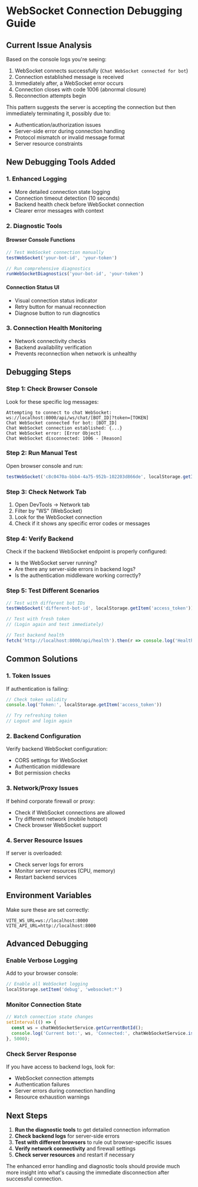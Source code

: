 # WebSocket Connection Debugging Guide

## Current Issue Analysis

Based on the console logs you're seeing:
1. WebSocket connects successfully (`Chat WebSocket connected for bot`)
2. Connection established message is received
3. Immediately after, a WebSocket error occurs
4. Connection closes with code 1006 (abnormal closure)
5. Reconnection attempts begin

This pattern suggests the server is accepting the connection but then immediately terminating it, possibly due to:
- Authentication/authorization issues
- Server-side error during connection handling
- Protocol mismatch or invalid message format
- Server resource constraints

## New Debugging Tools Added

### 1. Enhanced Logging
- More detailed connection state logging
- Connection timeout detection (10 seconds)
- Backend health check before WebSocket connection
- Clearer error messages with context

### 2. Diagnostic Tools

#### Browser Console Functions
```javascript
// Test WebSocket connection manually
testWebSocket('your-bot-id', 'your-token')

// Run comprehensive diagnostics
runWebSocketDiagnostics('your-bot-id', 'your-token')
```

#### Connection Status UI
- Visual connection status indicator
- Retry button for manual reconnection
- Diagnose button to run diagnostics

### 3. Connection Health Monitoring
- Network connectivity checks
- Backend availability verification
- Prevents reconnection when network is unhealthy

## Debugging Steps

### Step 1: Check Browser Console
Look for these specific log messages:
```
Attempting to connect to chat WebSocket: ws://localhost:8000/api/ws/chat/[BOT_ID]?token=[TOKEN]
Chat WebSocket connected for bot: [BOT_ID]
Chat WebSocket connection established: {...}
Chat WebSocket error: [Error Object]
Chat WebSocket disconnected: 1006 - [Reason]
```

### Step 2: Run Manual Test
Open browser console and run:
```javascript
testWebSocket('c8c0470a-bbb4-4a75-952b-102203d866de', localStorage.getItem('access_token'))
```

### Step 3: Check Network Tab
1. Open DevTools → Network tab
2. Filter by "WS" (WebSocket)
3. Look for the WebSocket connection
4. Check if it shows any specific error codes or messages

### Step 4: Verify Backend
Check if the backend WebSocket endpoint is properly configured:
- Is the WebSocket server running?
- Are there any server-side errors in backend logs?
- Is the authentication middleware working correctly?

### Step 5: Test Different Scenarios
```javascript
// Test with different bot IDs
testWebSocket('different-bot-id', localStorage.getItem('access_token'))

// Test with fresh token
// (Login again and test immediately)

// Test backend health
fetch('http://localhost:8000/api/health').then(r => console.log('Health:', r.status))
```

## Common Solutions

### 1. Token Issues
If authentication is failing:
```javascript
// Check token validity
console.log('Token:', localStorage.getItem('access_token'))

// Try refreshing token
// Logout and login again
```

### 2. Backend Configuration
Verify backend WebSocket configuration:
- CORS settings for WebSocket
- Authentication middleware
- Bot permission checks

### 3. Network/Proxy Issues
If behind corporate firewall or proxy:
- Check if WebSocket connections are allowed
- Try different network (mobile hotspot)
- Check browser WebSocket support

### 4. Server Resource Issues
If server is overloaded:
- Check server logs for errors
- Monitor server resources (CPU, memory)
- Restart backend services

## Environment Variables

Make sure these are set correctly:
```env
VITE_WS_URL=ws://localhost:8000
VITE_API_URL=http://localhost:8000
```

## Advanced Debugging

### Enable Verbose Logging
Add to your browser console:
```javascript
// Enable all WebSocket logging
localStorage.setItem('debug', 'websocket:*')
```

### Monitor Connection State
```javascript
// Watch connection state changes
setInterval(() => {
  const ws = chatWebSocketService.getCurrentBotId();
  console.log('Current bot:', ws, 'Connected:', chatWebSocketService.isConnected());
}, 5000);
```

### Check Server Response
If you have access to backend logs, look for:
- WebSocket connection attempts
- Authentication failures
- Server errors during connection handling
- Resource exhaustion warnings

## Next Steps

1. **Run the diagnostic tools** to get detailed connection information
2. **Check backend logs** for server-side errors
3. **Test with different browsers** to rule out browser-specific issues
4. **Verify network connectivity** and firewall settings
5. **Check server resources** and restart if necessary

The enhanced error handling and diagnostic tools should provide much more insight into what's causing the immediate disconnection after successful connection.